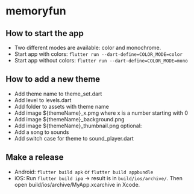 # memoryfun

## How to start the app
* Two different modes are available: color and monochrome.
* Start app with colors:
`flutter run --dart-define=COLOR_MODE=color`
* Start app without colors:
`flutter run --dart-define=COLOR_MODE=mono`

## How to add a new theme
* Add theme name to theme_set.dart
* Add level to levels.dart
* Add folder to assets with theme name
* Add image ${themeName}_x.pmg where x is a number starting with 0
* Add image ${themeName}_background.png
* Add image ${themeName}_thumbnail.png
optional:
* Add a song to sounds
* Add switch case for theme to sound_player.dart

## Make a release
* Android: `flutter build apk` or `flutter build appbundle`
* iOS: Run `flutter build ipa` -> result is in `build/ios/archive/`. Then open build/ios/archive/MyApp.xcarchive in Xcode.